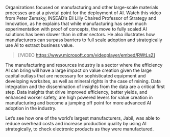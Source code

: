 Organizations focused on manufacturing and other large-scale materials processes are at a pivotal point for the deployment of AI. Watch this video from Peter Zemsky, INSEAD’s Eli Lilly Chaired Professor of Strategy and Innovation, as he explains that while manufacturing has seen much experimentation with proof of concepts, the move to fully scaled AI solutions has been slower than in other sectors. He also illustrates how manufacturers can surpass barriers to full scale adoption and strategically use AI to extract business value.

> [!VIDEO https://www.microsoft.com/videoplayer/embed/RWtLs2]

The manufacturing and resources industry is a sector where the efficiency AI can bring will have a large impact on value creation given the large capital outlays that are necessary for sophisticated equipment and developing worksites, as well as mineral rights in the case of mining. Data integration and the dissemination of insights from the data are a critical first step. Data insights that drive improved efficiency, better yields, and enhanced worker safety, are high powered levers for value creation in manufacturing and become a jumping off point for more advanced AI adoption in the industry.

Let’s see how one of the world’s largest manufacturers, Jabil, was able to reduce overhead costs and increase production quality by using AI strategically, to check electronic products as they were manufactured.